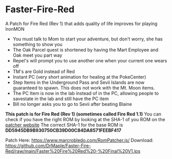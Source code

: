 # Faster-Fire-Red
A Patch for Fire Red (Rev 1) that adds quality of life improves for playing IronMON

* You must talk to Mom to start your adventure, but don't worry, she has something to show you
* The Oak Parcel quest is shortened by having the Mart Employee and Oak meet you part way
* Repel's will prompt you to use another one when your current one wears off
* TM's are Gold instead of Red
* Instant PC (very short animation for healing at the PokeCenter)
* Step Items in the Underground Pass and Sevii Islands are now guaranteed to spawn. This does not work with the Mt. Moon items.
* The PC Item is now in the lab instead of in the PC, allowing people to savestate in the lab and still have the PC item
* Bill no longer asks you to go to Sevii after beating Blaine


**This patch is for Fire Red (Rev 1) (sometimes called Fire Red 1.1)**
You can check if you have the right ROM by looking at the SHA-1 of you ROM on the [patcher website](https://www.marcrobledo.com/RomPatcher.js/)
The correct SHA-1 for the base ROM is **DD5945DB9B930750CB39D00C84DA8571FEEBF417**

Patch Here: https://www.marcrobledo.com/RomPatcher.js/
Download: https://github.com/DrMaple/Faster-Fire-Red/raw/main/Faster%20Fire%20Red%20-%20Final%20V1.ips
